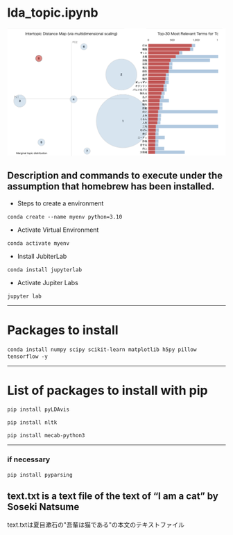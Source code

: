 # lda_topic.ipynb
![lda_image](./images/lda_example.png)
## Description and commands to execute under the assumption that homebrew has been installed.
- Steps to create a environment
```
conda create --name myenv python=3.10
```
- Activate Virtual Environment
```
conda activate myenv
```
- Install JubiterLab
```
conda install jupyterlab
```
- Activate Jupiter Labs
```
jupyter lab
```
---
# Packages to install
```
conda install numpy scipy scikit-learn matplotlib h5py pillow tensorflow -y
```
---
# List of packages to install with pip
```
pip install pyLDAvis
```
```
pip install nltk
```
```
pip install mecab-python3
```
---
### if necessary
```
pip install pyparsing
```
text.txt is a text file of the text of “I am a cat” by Soseki Natsume
---
text.txtは夏目漱石の"吾輩は猫である"の本文のテキストファイル

